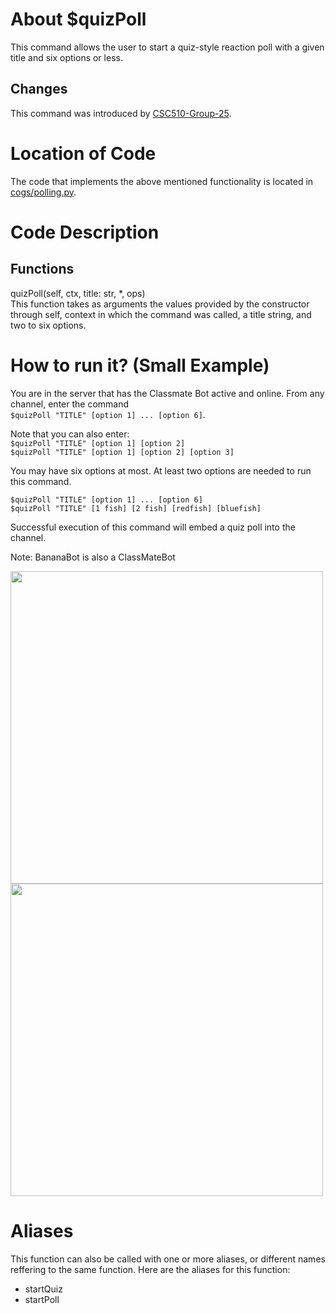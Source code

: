 # About $quizPoll

This command allows the user to start a quiz-style reaction poll with a given title and six options or less.

## Changes

This command was introduced by [CSC510-Group-25](https://github.com/CSC510-Group-25/ClassMateBot/).

# Location of Code
The code that implements the above mentioned functionality is located in [cogs/polling.py](https://github.com/maddaicita/ClassMateBot-1.1/tree/main/cogs/polling.py).

# Code Description
## Functions
quizPoll(self, ctx, title: str, *, ops) <br>
This function takes as arguments the values provided by the constructor through self, context in which the command was called, a title string, and two to six options.

# How to run it? (Small Example)
You are in the server that has the Classmate Bot active and online. From any channel,
 enter the command  
 `$quizPoll "TITLE" [option 1] ... [option 6]`.

 Note that you can also enter:  
`$quizPoll "TITLE" [option 1] [option 2]`  
`$quizPoll "TITLE" [option 1] [option 2] [option 3]`

You may have six options at most. At least two options are needed to run this command.


```
$quizPoll "TITLE" [option 1] ... [option 6]
$quizPoll "TITLE" [1 fish] [2 fish] [redfish] [bluefish]
```
Successful execution of this command will embed a quiz poll into the channel.

Note: BananaBot is also a ClassMateBot

<img src="https://github.com/maddaicita/ClassMateBot-1.1/blob/main/data/proj3media/polling/quizpoll1.png?raw=true" width="500">

<img src="https://github.com/maddaicita/ClassMateBot-1.1/blob/main/data/proj3media/polling/quizpoll2.png?raw=true" width="500">

# Aliases

This function can also be called with one or more aliases, or different names reffering to the same function. Here are the aliases for this function:

 - startQuiz
 - startPoll
